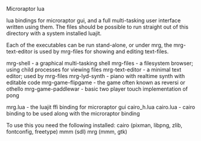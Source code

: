 Microraptor lua

lua bindings for microraptor gui, and a full multi-tasking user interface
written using them. The files should be possible to run straight out of this
directory with a system installed luajit.

Each of the executables can be run stand-alone, or under mrg, the
mrg-text-editor is used by mrg-files for showing and editing text-files.

mrg-shell - a graphical multi-tasking shell
mrg-files - a filesystem browser; using child processes for viewing files
mrg-text-editor    - a minimal text editor; used by mrg-files
mrg-lyd-synth      - piano with realtime synth with editable code
mrg-game-flipgame  - the game often known as reversi or othello
mrg-game-paddlewar - basic two player touch implementation of pong

mrg.lua - the luajit ffi binding for microraptor gui
cairo_h.lua cairo.lua - cairo binding to be used along with the microraptor binding


To use this you need the following installed:
  cairo (pixman, libpng, zlib, fontconfig, freetype)
  mmm (sdl)
  mrg (mmm, gtk)
